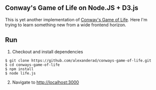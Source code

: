 ## Conway's Game of Life on Node.JS + D3.js
This is yet another implementation of [Conway's Game of Life](http://en.wikipedia.org/wiki/Conway%27s_Game_of_Life). Here I'm trying to learn something new from a wide frontend horizon.

## Run
1. Checkout and install dependencies
```shell
$ git clone https://github.com/alexanderad/conways-game-of-life.git
$ cd conways-game-of-life
$ npm install
$ node life.js
```

2. Navigate to [http://localhost:3000](http://localhost:3000)